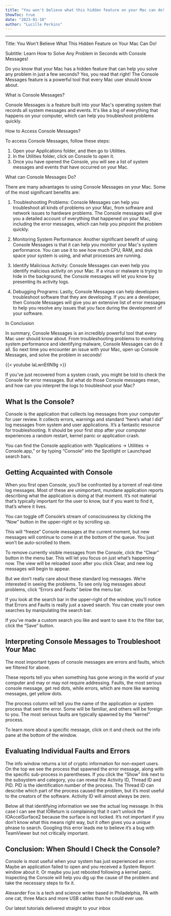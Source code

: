 ```yaml
---
title: "You won't believe what this hidden feature on your Mac can do! Learn how to solve any problem in seconds with Console Messages!"
ShowToc: true 
date: "2023-01-10"
author: "Lucille Perkins"
---
```

*****
Title: You Won't Believe What This Hidden Feature on Your Mac Can Do!

Subtitle: Learn How to Solve Any Problem in Seconds with Console Messages!

Do you know that your Mac has a hidden feature that can help you solve any problem in just a few seconds? Yes, you read that right! The Console Messages feature is a powerful tool that every Mac user should know about.

What is Console Messages?

Console Messages is a feature built into your Mac's operating system that records all system messages and events. It's like a log of everything that happens on your computer, which can help you troubleshoot problems quickly.

How to Access Console Messages?

To access Console Messages, follow these steps:

1. Open your Applications folder, and then go to Utilities.
2. In the Utilities folder, click on Console to open it.
3. Once you have opened the Console, you will see a list of system messages and events that have occurred on your Mac.

What can Console Messages Do?

There are many advantages to using Console Messages on your Mac. Some of the most significant benefits are:

1. Troubleshooting Problems:  Console Messages can help you troubleshoot all kinds of problems on your Mac, from software and network issues to hardware problems. The Console messages will give you a detailed account of everything that happened on your Mac, including the error messages, which can help you pinpoint the problem quickly.

2. Monitoring System Performance: Another significant benefit of using Console Messages is that it can help you monitor your Mac's system performance. You can use it to see how much CPU, RAM, and disk space your system is using, and what processes are running.

3. Identify Malicious Activity: Console Messages can even help you identify malicious activity on your Mac. If a virus or malware is trying to hide in the background, the Console messages will let you know by presenting its activity logs.

4. Debugging Programs: Lastly, Console Messages can help developers troubleshoot software that they are developing. If you are a developer, then Console Messages will give you an extensive list of error messages to help you resolve any issues that you face during the development of your software.

In Conclusion

In summary, Console Messages is an incredibly powerful tool that every Mac user should know about. From troubleshooting problems to monitoring system performance and identifying malware, Console Messages can do it all. So next time you encounter an issue with your Mac, open up Console Messages, and solve the problem in seconds!

{{< youtube laLwnEtIN9g >}} 



If you’ve just recovered from a system crash, you might be told to check the Console for error messages. But what do those Console messages mean, and how can you interpret the logs to troubleshoot your Mac?
 
## What Is the Console?
 

 
Console is the application that collects log messages from your computer for user review. It collects errors, warnings and standard “here’s what I did” log messages from system and user applications. It’s a fantastic resource for troubleshooting. It should be your first stop after your computer experiences a random restart, kernel panic or application crash.
 
You can find the Console application with “Applications -> Utilities -> Console.app,” or by typing “Console” into the Spotlight or Launchpad search bars.
 
## Getting Acquainted with Console
 
When you first open Console, you’ll be confronted by a torrent of real-time log messages. Most of these are unimportant, mundane application reports describing what the application is doing at that moment. It’s not material that’s typically important for the user to know, but if you want to find it, that’s where it lives.
 
You can toggle off Console’s stream of consciousness by clicking the “Now” button in the upper-right or by scrolling up.
 
This will “freeze” Console messages at the current moment, but new messages will continue to come in at the bottom of the queue. You just won’t be auto-scrolled to them.
 
To remove currently visible messages from the Console, click the “Clear” button in the menu bar. This will let you focus on just what’s happening now. The view will be reloaded soon after you click Clear, and new log messages will begin to appear.
 
But we don’t really care about these standard log messages. We’re interested in seeing the problems. To see only log messages about problems, click “Errors and Faults” below the menu bar.
 
If you look at the search bar in the upper-right of the window, you’ll notice that Errors and Faults is really just a saved search. You can create your own searches by manipulating the search bar.
 
If you’ve made a custom search you like and want to save it to the filter bar, click the “Save” button.
 
## Interpreting Console Messages to Troubleshoot Your Mac
 
The most important types of console messages are errors and faults, which we filtered for above.
 
These reports tell you when something has gone wrong in the world of your computer and may or may not require addressing. Faults, the most serious console message, get red dots, while errors, which are more like warning messages, get yellow dots.
 
The process column will tell you the name of the application or system process that sent the error. Some will be familiar, and others will be foreign to you. The most serious faults are typically spawned by the “kernel” process.
 
To learn more about a specific message, click on it and check out the info pane at the bottom of the window.
 
## Evaluating Individual Faults and Errors
 
The info window returns a lot of cryptic information for non-expert users. On the top we see the process that spawned the error message, along with the specific sub-process in parentheses. If you click the “Show” link next to the subsystem and category, you can reveal the Activity ID, Thread ID and PID. PID is the identification number of the process. The Thread ID can describe which part of the process caused the problem, but it’s most useful to the creators of the software. Activity ID will almost always be zero.
 
Below all that identifying information we see the actual log message. In this case I can see that IOReturn is complaining that it can’t unlock the IOAccelSurface2 because the surface is not locked. It’s not important if you don’t know what this means right way, but it often gives you a unique phrase to search. Googling this error leads me to believe it’s a bug with TeamViewer but not critically important.
 
## Conclusion: When Should I Check the Console?
 
Console is most useful when your system has just experienced an error. Maybe an application failed to open and you received a System Report window about it. Or maybe you just rebooted following a kernel panic. Inspecting the Console will help you dig up the cause of the problem and take the necessary steps to fix it.
 
Alexander Fox is a tech and science writer based in Philadelphia, PA with one cat, three Macs and more USB cables than he could ever use.
 
Our latest tutorials delivered straight to your inbox




